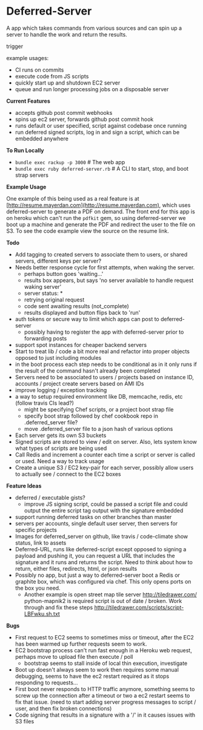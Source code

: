 Deferred-Server
===

A app which takes commands from various sources and can spin up a server to handle the work and return the results.

trigger

example usages:

  * CI runs on commits
  * execute code from JS scripts
  * quickly start up and shutdown EC2 server
  * queue and run longer processing jobs on a disposable server

__Current Features__

  * accepts github post commit webhooks
  * spins up ec2 server, forwards github post commit hook
  * runs default or user specified, script against codebase once running
  * run deferred signed scripts, log in and sign a script, which can be embedded anywhere

__To Run Locally__

  * `bundle exec rackup -p 3000` # The web app
  * `bundle exec ruby deferred-server.rb` # A CLI to start, stop, and boot strap servers

__Example Usage__

  One example of this being used as a real feature is at [http://resume.mayerdan.com](http://resume.mayerdan.com), which uses deferred-server to generate a PDF on demand. The front end for this app is on heroku which can't run the `pdfkit` gem, so using deferred-server we boot up a machine and generate the PDF and redirect the user to the file on S3. To see the code example view the source on the resume link.

__Todo__

  * Add tagging to created servers to associate them to users, or shared servers, different keys per server?
  * Needs better response cycle for first attempts, when waking the server.
     * perhaps button goes 'waiting…'
     * results box appears, but says 'no server available to handle request waking server'
     * server status: *
     * retrying original request
     * code sent awaiting results (not_complete)
     * results displayed and button flips back to 'run'
  * auth tokens or secure way to limit which apps can post to deferred-server
    * possibly having to register the app with deferred-server prior to forwarding posts
  * support spot instances for cheaper backend servers
  * Start to treat lib / code a bit more real and refactor into proper objects opposed to just including modules
  * in the boot process each step needs to be conditional as in it only runs if the result of the command hasn't already been completed
  * Servers need to be associated to users / projects based on instance ID, accounts / project create servers based on AMI IDs
  * improve logging / exception tracking
  * a way to setup required environment like DB, memcache, redis, etc (follow travis CIs lead?)
    * might be specifying Chef scripts, or a project boot strap file
    * specify boot strap followed by chef cookbook repo in .deferred_server file?
    * move .deferred_server file to a json hash of various options
  * Each server gets its own S3 buckets
  * Signed scripts are stored to view / edit on server. Also, lets system know what types of scripts are being used
  * Call Redis and increment a counter each time a script or server is called or used. Need a way to track usage
  * Create a unique S3 / EC2 key-pair for each server, possibly allow users to actually see / connect to the EC2 boxes

__Feature Ideas__

  * deferred / executable gists?
    * improve JS signing script, could be passed a script file and could output the entire script tag output with the signature embedded
  * support running deferred tasks on other branches than master
  * servers per accounts, single default user server, then servers for specific projects
  * Images for deferred_server on github, like travis / code-climate show status, link to assets
  * Deferred-URL, runs like deferred-script except opposed to signing a payload and pushing it, you can request a URL that includes the signature and it runs and returns the script. Need to think about how to return, either files, redirects, html, or json results
  * Possibly no app, but just a way to deferred-server boot a Redis or graphite box, which was configured via chef. This only opens ports on the box you need. 
      * Another example is open street map tile server http://tiledrawer.com/ python-mapnik2 is required script is out of date / broken. Work through and fix these steps http://tiledrawer.com/scripts/script-LBFwku.sh.txt 

__Bugs__

  * First request to EC2 seems to sometimes miss or timeout, after the EC2 has been warmed up further requests seem to work.
  * EC2 bootstrap process can't run fast enough in a Heroku web request, perhaps move to upload file then execute / poll
    * bootstrap seems to stall inside of local thin execution, investigate
  * Boot up doesn't always seem to work then requires some manual debugging, seems to have the ec2 restart required as it stops responding to requests…
  * First boot never responds to HTTP traffic anymore, something seems to screw up the connection after a timeout or two a ec2 restart seems to fix that issue. (need to start adding server progress messages to script / user, and then fix broken connections)
  * Code signing that results in a signature with a '/' in it causes issues with S3 files


